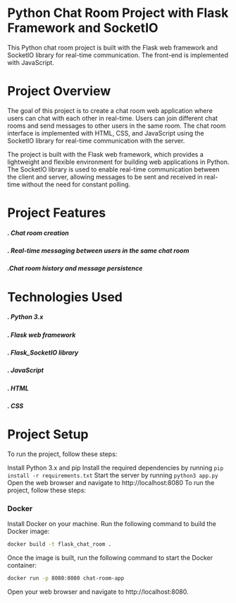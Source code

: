 # Python Chat Room Project with Flask Framework and SocketIO
This Python chat room project is built with the Flask web framework and SocketIO library for real-time communication. The front-end is implemented with JavaScript.

# Project Overview
The goal of this project is to create a chat room web application where users can chat with each other in real-time. Users can join different chat rooms and send messages to other users in the same room. The chat room interface is implemented with HTML, CSS, and JavaScript using the SocketIO library for real-time communication with the server.

The project is built with the Flask web framework, which provides a lightweight and flexible environment for building web applications in Python. The SocketIO library is used to enable real-time communication between the client and server, allowing messages to be sent and received in real-time without the need for constant polling.

# Project Features
##### . Chat room creation  
##### . Real-time messaging between users in the same chat room
##### .Chat room history and message persistence
# Technologies Used
##### . Python 3.x

##### . Flask web framework

##### . Flask_SocketIO library

##### . JavaScript

##### . HTML

##### . CSS

# Project Setup
To run the project, follow these steps:

Install Python 3.x and pip
Install the required dependencies by running `pip install -r requirements.txt`
Start the server by running `python3 app.py`
Open the web browser and navigate to http://localhost:8080
To run the project, follow these steps:
### Docker

Install Docker on your machine.
Run the following command to build the Docker image:
```bash
docker build -t flask_chat_room .
```
Once the image is built, run the following command to start the Docker container:
```bash
docker run -p 8080:8080 chat-room-app
```
Open your web browser and navigate to http://localhost:8080.

